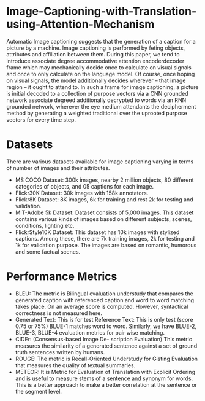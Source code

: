 # Image-Captioning-with-Translation-using-Attention-Mechanism
Automatic Image captioning suggests that the generation of a caption
for a picture by a machine. Image captioning is performed by feting objects, attributes and
affiliation between them. During this paper, we tend to introduce associate degree accommodative attention encoderdecoder frame which may mechanically decide once to calculate on visual signals and once to only calculate on the language model. Of course, once hoping on visual signals, the model
additionally decides wherever – that image region – it ought to attend to. In such a frame for
image captioning, a picture is initial decoded to a collection of purpose vectors via a CNN
grounded network associate degreed additionally decrypted to words via an RNN grounded
network, wherever the eye medium attendants the decipherment method by generating a
weighted traditional over the uprooted purpose vectors for every time step. 

# Datasets
There are various datasets available for image captioning varying in terms of number of
images and their attributes. 
<ul>
<li> MS COCO Dataset: 300k images, nearby 2 million objects, 80 different categories of
  objects, and 05 captions for each image.</li>
<li> Flickr30K Dataset: 30k images with 158k annotators.</li>
<li> Flickr8K Dataset: 8K images, 6k for training and rest 2k for testing and validation.</li>
<li> MIT-Adobe 5k Dataset: Dataset consists of 5,000 images. This dataset contains various
kinds of images based on different subjects, scenes, conditions, lighting etc.</li>
<li> FlickrStyle10K Dataset: This dataset has 10k images with stylized captions. Among
these, there are 7k training images, 2k for testing and 1k for validation purpose. The
images are based on romantic, humorous and some factual scenes. </li>
</ul>

# Performance Metrics
<ul>
<li> BLEU: The metric is Bilingual evaluation understudy that compares the generated
caption with referenced caption and word to word matching takes place. On an
average score is computed. However, syntactical correctness is not measured here.</li>
<li> Generated Text: This is for test Reference Text: This is only test (score 0.75 or 75%)
BLUE-1 matches word to word. Similarly, we have BLUE-2, BLUE-3, BLUE-4 evaluation
metrics for pair wise matching.</li>
<li> CIDEr: (Consensus-based Image De- scription Evaluation) This metric measures the
similarity of a generated sentence against a set of ground truth sentences written by
humans.</li>
<li> ROUGE: The metric is Recall-Oriented Understudy for Gisting Evaluation that
measures the quality of textual summaries.</li>
<li> METEOR: It is Metric for Evaluation of Translation with Explicit Ordering and is useful
to measure stems of a sentence and synonym for words. This is a better approach to
make a better correlation at the sentence or the segment level. </li>
</ul>


